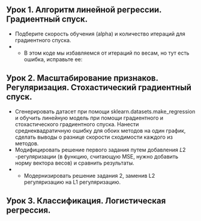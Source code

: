 ## Урок 1. Алгоритм линейной регрессии. Градиентный спуск.
- Подберите скорость обучения (alpha) и количество итераций для градиентного спуска.
- * В этом коде мы избавляемся от итераций по весам, но тут есть ошибка, исправьте ее:
## Урок 2. Масштабирование признаков. Регуляризация. Стохастический градиентный спуск.
- Сгенерировать датасет при помощи sklearn.datasets.make_regression и обучить линейную модель при помощи градиентного и стохастического градиентного спуска. Нанести среднеквадратичную ошибку для обоих методов на один график, сделать выводы о разнице скорости сходимости каждого из методов.
- Модифицировать решение первого задания путем добавления 𝐿2 -регуляризации (в функцию, считающую MSE, нужно добавить норму вектора весов) и сравнить результаты.
- * Модернизировать решение задания 2, заменив L2 регуляризацию на L1 регуляризацию.
## Урок 3. Классификация. Логистическая регрессия.
